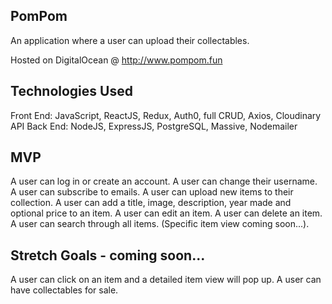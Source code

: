 ## PomPom
An application where a user can upload their collectables.

Hosted on DigitalOcean @
http://www.pompom.fun

## Technologies Used
Front End: JavaScript, ReactJS, Redux, Auth0, full CRUD, Axios, Cloudinary API
Back End: NodeJS, ExpressJS, PostgreSQL, Massive, Nodemailer

## MVP
A user can log in or create an account.
A user can change their username.
A user can subscribe to emails.
A user can upload new items to their collection.
A user can add a title, image, description, year made and optional price to an item.
A user can edit an item.
A user can delete an item.
A user can search through all items. (Specific item view coming soon...).

## Stretch Goals - coming soon...
A user can click on an item and a detailed item view will pop up.
A user can have collectables for sale.
